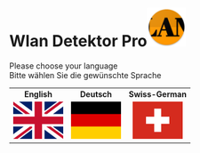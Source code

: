 # Wlan Detektor Pro<img src="./app/src/main/res/mipmap-xxhdpi/ic_launcher.png" height=70 alt="WLAN Detektor Pro" />
<p>Please choose your language<br>
Bitte wählen Sie die gewünschte Sprache</p>

<table border="0">
  <tr>
    <td align=center><b>English</b></td>
    <td align=center><b>Deutsch</b></td>
    <td align=center><b>Swiss-German</b></td>
    </tr>
  <tr>
    <td align=center><a href="README_ENGLISH.md"><img src="app/src/main/assets/github/github_flag_gb-eng.svg" width="90"/></a></td>
    <td align=center><a href="README_GERMAN.md"><img src="app/src/main/assets/github/github_flag_germany.svg" width="90"/></a></td>
    <td align=center><a href="README_SWISS_GERMAN.md"><img src="/app/src/main/assets/github/github_flag_switzerland.svg" width="90"/></a></td>
  </tr>
</table>
